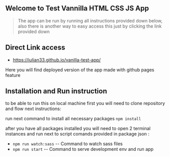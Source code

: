 ## Welcome to Test Vannilla HTML CSS JS App

> The app can be run by running all instructions provided down
> below, also there is another way to easy access this just by clicking
> the link provided down

## Direct Link access

- https://iulian33.github.io/vanilla-test-app/

Here you will find deployed version of the app made with github pages
feature

## Installation and Run instruction

to be able to run this on local machine first you will need to clone repository and flow next instructions:

run next command to install all necessary packages
`npm install`

after you have all packages installed you will need to open 2 terminal instances and run next to script comands provided
in package json :

- `npm run watch:sass` -- Command to watch sass files
- `npm run start` -- Command to serve development env and run app
